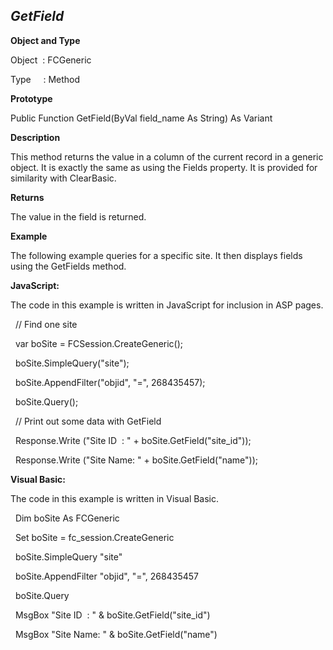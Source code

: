 _GetField_
----------

**Object and Type**

Object  : FCGeneric

Type     : Method

**Prototype**

Public Function GetField(ByVal field_name As String) As Variant

**Description**

This method returns the value in a column of the current record in a generic object. It is exactly the same as using the Fields property. It is provided for similarity with ClearBasic.

**Returns**

The value in the field is returned.

**Example**

The following example queries for a specific site. It then displays fields using the GetFields method.

**JavaScript:**

The code in this example is written in JavaScript for inclusion in ASP pages.

  // Find one site

  var boSite = FCSession.CreateGeneric();

  boSite.SimpleQuery("site");

  boSite.AppendFilter("objid", "=", 268435457);

  boSite.Query();

  // Print out some data with GetField

  Response.Write ("Site ID  : " + boSite.GetField("site_id"));

  Response.Write ("Site Name: " + boSite.GetField("name"));

**Visual Basic:**

The code in this example is written in Visual Basic.

  Dim boSite As FCGeneric

  Set boSite = fc_session.CreateGeneric

  boSite.SimpleQuery "site"

  boSite.AppendFilter "objid", "=", 268435457

  boSite.Query

  MsgBox "Site ID  : " & boSite.GetField("site_id")

  MsgBox "Site Name: " & boSite.GetField("name")